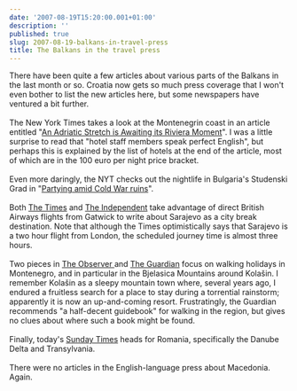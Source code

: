 ```yaml
---
date: '2007-08-19T15:20:00.001+01:00'
description: ''
published: true
slug: 2007-08-19-balkans-in-travel-press
title: The Balkans in the travel press
---
```


There have been quite a few articles about various parts of the Balkans in the last month or so. Croatia now gets so much press coverage that I won't even bother to list the new articles here, but some newspapers have ventured a bit further.<br /><br />The New York Times takes a look at the Montenegrin coast in an article entitled "<a href="http://travel.nytimes.com/2007/07/22/travel/22next.html">An Adriatic Stretch is Awaiting its Riviera Moment</a>". I was a little surprise to read that "hotel staff members speak perfect English", but perhaps this is explained by the list of hotels at the end of the article, most of which are in the 100 euro per night price bracket. <br /><br />Even more daringly, the NYT checks out the nightlife in Bulgaria's Studenski Grad in "<a href="http://travel.nytimes.com/2007/07/01/travel/01surfacing.html">Partying amid Cold War ruins</a>".<br /><br />Both <a href="http://travel.timesonline.co.uk/tol/life_and_style/travel/destinations/europe/article2036259.ece">The Times</a> and <a href="http://travel.independent.co.uk/europe/article2817154.ece">The Independent</a> take advantage of direct British Airways flights from Gatwick to write about Sarajevo as a city break destination. Note that although the Times optimistically says that Sarajevo is a two hour flight from London, the scheduled journey time is almost three hours.<br /><br />Two pieces in <a href="http://www.guardian.co.uk/travel/2007/jun/03/escape.montenegro">The Observer </a>and <a href="http://www.guardian.co.uk/travel/2007/jul/26/montenegro.walkingholidays">The Guardian</a> focus on walking holidays in Montenegro, and in particular in the Bjelasica Mountains around Kola&#x161;in. I remember Kola&#x161;in as a sleepy mountain town where, several years ago, I endured a fruitless search for a place to stay during a torrential rainstorm; apparently it is now an up-and-coming resort. Frustratingly, the Guardian recommends "a half-decent guidebook" for walking in the region, but gives no clues about where such a book might be found. <br /><br />Finally, today's <a href="http://travel.timesonline.co.uk/tol/life_and_style/travel/article2277121.ece">Sunday Times</a> heads for Romania, specifically the Danube Delta and Transylvania.<br /><br />There were no articles in the English-language press about Macedonia. Again.